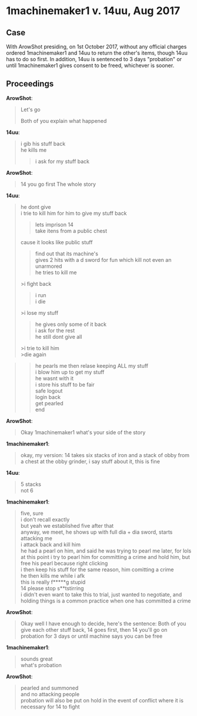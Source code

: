# 1machinemaker1 v. 14uu, Aug 2017

## Case

With ArowShot presiding, on 1st October 2017, without any official charges ordered 1machinemaker1 and 14uu to return the other's items, though 14uu has to do so first. In addition, 14uu is sentenced to 3 days "probation" or until 1machinemaker1 gives consent to be freed, whichever is sooner.

## Proceedings

**ArowShot**:

> Let's go
>
> Both of you explain what happened

**14uu**:

> i gib his stuff back  
> he kills me
> >i ask for my stuff back

**ArowShot**:

> 14 you go first
> The whole story

**14uu**:

> he dont give  
> i trie to kill him for him to give my stuff back
>
> > lets imprison 14  
> > take itens from a public chest
>
> cause it looks like public stuff
>
> > find out that its machine's  
> > gives 2 hits with a d sword for fun which kill not even an unarmored  
> > he tries to kill me
>
> \>i fight back
>
> > i run  
> > i die
>
> \>i lose my stuff
>
> > he gives only some of it back  
> > i ask for the rest  
> > he still dont give all
>
> \>i trie to kill him  
> \>die again

> > he pearls me then relase keeping ALL my stuff  
> > i blow him up to get my stuff  
> > he wasnt with it  
> > i store his stuff to be fair  
> > safe logout  
> > login back  
> > get pearled  
> > end

**ArowShot**:

> Okay 1machinemaker1 what's your side of the story

**1machinemaker1**:

> okay, my version: 14 takes six stacks of iron and a stack of obby from a chest at the obby grinder, i say stuff about it, this is fine

**14uu**:

> 5 stacks  
> not 6

**1machinemaker1**:

> five, sure  
> i don't recall exactly  
> but yeah we established five after that  
> anyway, we meet, he shows up with full dia + dia sword, starts attacking me  
> i attack back and kill him  
> he had a pearl on him, and said he was trying to pearl me later, for lols  
> at this point i try to pearl him for committing a crime and hold him, but free his pearl because right clicking  
> i then keep his stuff for the same reason, him comitting a crime  
> he then kills me while i afk  
> this is really f**\***g stupid  
> 14 please stop s\*\*tstirring  
> i didn't even want to take this to trial, just wanted to negotiate, and holding things is a common practice when one has committed a crime

**ArowShot**:

> Okay well I have enough to decide, here's the sentence: Both of you give each other stuff back, 14 goes first, then 14 you'll go on probation for 3 days or until machine says you can be free

**1machinemaker1**:

> sounds great  
> what's probation

**ArowShot**:

> pearled and summoned  
> and no attacking people  
> probation will also be put on hold in the event of conflict where it is necessary for 14 to fight

